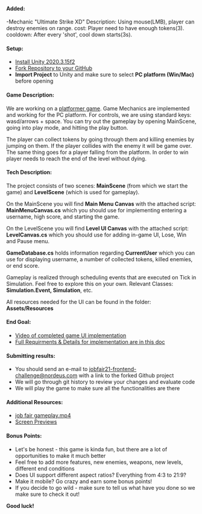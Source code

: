 <h4>Added:</h4>

-Mechanic "Ultimate Strike XD" 
Description: 
Using mouse(LMB), player can destroy enemies on range.
cost: Player need to have enough tokens(3).
cooldown: After every 'shot', cool down starts(3s).

<h4>Setup:</h4>

- [Install Unity 2020.3.15f2](https://unity3d.com/get-unity/download/archive)
- [Fork Repository to your GitHub](https://github.com/Nordeus/jobfair21-frontend-challange)
- **Import Project** to Unity and make sure to select **PC platform (Win/Mac)** before opening 

<h4>Game Description:</h4>

We are working on a [platformer game](https://assetstore.unity.com/packages/templates/platformer-microgame-151055). Game Mechanics are implemented and working for the PC platform. For controls, we are using standard keys: wasd/arrows + space. You can try out the gameplay by opening MainScene, going into play mode, and hitting the play button.

The player can collect tokens by going through them and killing enemies by jumping on them. If the player collides with the enemy it will be game over. The same thing goes for a player falling from the platform. In order to win player needs to reach the end of the level without dying. 

<h4>Tech Description:</h4> 

The project consists of two scenes: **MainScene** (from which we start the game) and **LevelScene** (which is used for gameplay).

On the MainScene you will find **Main Menu Canvas** with the attached script: **MainMenuCanvas.cs** which you should use for implementing entering a username, high score, and starting the game.

On the LevelScene you will find **Level UI Canvas** with the attached script: **LevelCanvas.cs** which you should use for adding in-game UI, Lose, Win and Pause menu. 

**GameDatabase.cs** holds information regarding **CurrentUser** which you can use for displaying username, a number of collected tokens, killed enemies, or end score.

Gameplay is realized through scheduling events that are executed on Tick in Simulation. Feel free to explore this on your own. Relevant Classes: **Simulation.Event<T>, Simulation**, etc. 

All resources needed for the UI can be found in the folder: **Assets/Resources**

<h4>End Goal:</h4> 

- [Video of completed game UI implementation](https://drive.google.com/file/d/1a0Sw97lHh7eRRrzLEMzPh8SWcipBAmtG/view?usp=sharing)
- [Full Requirments & Details for implementation are in this doc](https://docs.google.com/document/d/1X6sJCYW94YOW_BTJ_G9-5dqPlXWPDp-OFdcrqEkS8gM/edit)

<h4>Submitting results:</h4>

- You should send an e-mail to jobfair21-frontend-challenge@nordeus.com with a link to the forked Github project
- We will go through git history to review your changes and evaluate code
- We will play the game to make sure all the functionalities are there

<h4>Additional Resources:</h4>

- [job fair gameplay.mp4](https://drive.google.com/file/d/1a0Sw97lHh7eRRrzLEMzPh8SWcipBAmtG/view?usp=sharing)
- [Screen Previews](https://drive.google.com/drive/folders/175QLrnE8aIzhR2NF0tb64Ec8NFekZrkc?usp=sharing)

<h4>Bonus Points:</h4>

- Let's be honest - this game is kinda fun, but there are a lot of opportunities to make it much better
- Feel free to add more features, new enemies, weapons, new levels, different end conditions
- Does UI support different aspect ratios? Everything from 4:3 to 21:9? 
- Make it mobile? Go crazy and earn some bonus points! 
- If you decide to go wild - make sure to tell us what have you done so we make sure to check it out! 


**Good luck!**



